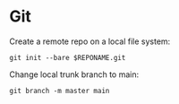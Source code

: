 # Git

Create a remote repo on a local file system:

```
git init --bare $REPONAME.git
```

Change local trunk branch to main:

```
git branch -m master main
```
